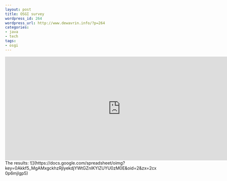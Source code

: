 ```yaml
--- 
layout: post
title: OSGI survey
wordpress_id: 264
wordpress_url: http://www.dewavrin.info/?p=264
categories: 
- java
- tech
tags: 
- osgi
---
```

<iframe src="https://docs.google.com/spreadsheet/embeddedform?formkey=ckhzRjlyekdjYWtGZnlKYlZUYU0zM0E6MA.." width="760" height="344" frameborder="0" marginheight="0" marginwidth="0">Loading...</iframe>
The results:
![](https://docs.google.com/spreadsheet/oimg?key=0Akkf5_MgAMxgckhzRjlyekdjYWtGZnlKYlZUYU0zM0E&oid=2&zx=2cx0p6mjlgp5)

